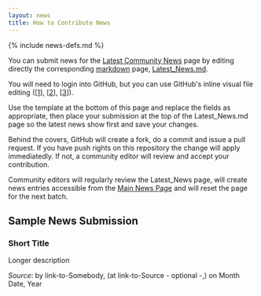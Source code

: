 ```yaml
---
layout: news
title: How to Contribute News
---
```

{% include news-defs.md %}

You can submit news for the [Latest Community News](Latest_News.html) page
by editing directly the corresponding [markdown](http://github.github.com/github-flavored-markdown/) page,
[Latest_News.md](http://github.com/blackberry-community/Community/news/Latest_News.md).

You will need to login into GitHub, but you can use
GitHub's inline visual file editing (\[[1]\], \[[2]\], \[[3]\]).

[1]: <https://github.com/blog/143-inline-file-editing> "Inline File Editing"
[2]: <https://github.com/blog/844-forking-with-the-edit-button> "Forking with the Edit Button"
[3]: <https://github.com/blog/905-edit-like-an-ace> "Edit Like an Ace"

Use the template at the bottom of this page and replace the fields as appropriate,
then place your submission at the top of the Latest_News.md page so the latest news show first
and save your changes.

Behind the covers, GitHub will create a fork, do a commit and issue a pull request.
If you have push rights on this repository the change will apply immediatedly.
If not, a community editor will review and accept your contribution.

Community editors will regularly review the Latest_News page,
will create news entries accessible from the [Main News Page](index.html) and will reset the page for the next batch.

## Sample News Submission

### Short Title
Longer description  

_Source_: by link-to-Somebody, (at link-to-Source - optional -,) on Month Date, Year

